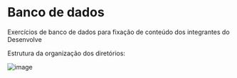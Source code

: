 # Banco de dados
Exercícios de banco de dados para fixação de conteúdo dos integrantes do Desenvolve

Estrutura da organização dos diretórios:

![image](https://user-images.githubusercontent.com/36893796/222807472-565188f0-6f00-4abb-ba9c-c593b79bba64.png)

